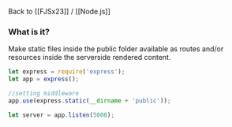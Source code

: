 Back to [[FJSx23]] / [[Node.js]]
### What is it?
Make static files inside the public folder available as routes and/or resources inside the serverside rendered content.

```javascript
let express = require('express');
let app = express();

//setting middleware
app.use(express.static(__dirname + 'public')); 

let server = app.listen(5000);
```